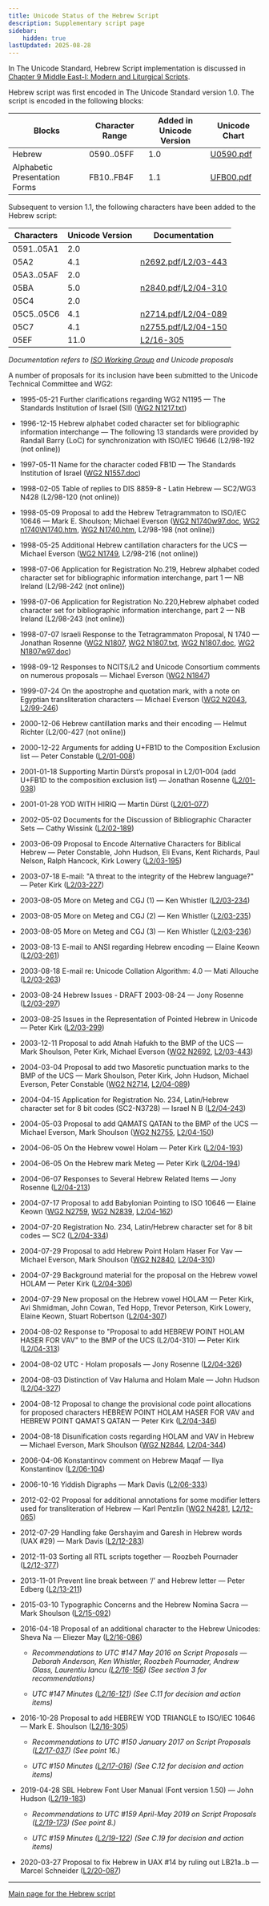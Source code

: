 ```yaml
---
title: Unicode Status of the Hebrew Script
description: Supplementary script page
sidebar:
    hidden: true
lastUpdated: 2025-08-28
---
```


In The Unicode Standard, Hebrew Script implementation is discussed in [Chapter 9 Middle East-I: Modern and Liturgical Scripts](http://www.unicode.org/versions/latest/ch09.pdf).

[comment]: # (end of intro)

[comment]: # (start of blocks)

Hebrew script was first encoded in The Unicode Standard version 1.0. The script is encoded in the following blocks:

| Blocks  |  Character Range  |  Added in Unicode Version  |  Unicode Chart  |
| ------- | ----------------- | -------------------------- | --------------- |
| Hebrew  |  0590..05FF  |  1.0  |  [U0590.pdf](http://www.unicode.org/charts/PDF/U0590.pdf)  |
| Alphabetic Presentation Forms  |  FB10..FB4F |  1.1 |  [UFB00.pdf](http://www.unicode.org/charts/PDF/UFB00.pdf) |

[comment]: # (end of blocks)

[comment]: # (start of chars)

Subsequent to version 1.1, the following characters have been added to the Hebrew script:

| Characters | Unicode Version | Documentation |
| ---------- | --------------- | ------------- |
| 0591..05A1 | 2.0 |  |
| 05A2 | 4.1 | [n2692.pdf](https://www.unicode.org/wg2/docs/n2692.pdf)/[L2/03-443](http://www.unicode.org/cgi-bin/GetMatchingDocs.pl?L2/03-443) |
| 05A3..05AF | 2.0 |  |
| 05BA | 5.0 | [n2840.pdf](https://www.unicode.org/wg2/docs/n2840.pdf)/[L2/04-310](http://www.unicode.org/cgi-bin/GetMatchingDocs.pl?L2/04-310) |
| 05C4 | 2.0 |  |
| 05C5..05C6 | 4.1 | [n2714.pdf](https://www.unicode.org/wg2/docs/n2714.pdf)/[L2/04-089](http://www.unicode.org/cgi-bin/GetMatchingDocs.pl?L2/04-089) |
| 05C7 | 4.1 | [n2755.pdf](https://www.unicode.org/wg2/docs/n2755.pdf)/[L2/04-150](http://www.unicode.org/cgi-bin/GetMatchingDocs.pl?L2/04-150) |
| 05EF  |  11.0  |  [L2/16-305](http://www.unicode.org/cgi-bin/GetMatchingDocs.pl?L2/16-305)  |

_Documentation refers to [ISO Working Group](https://www.unicode.org/wg2/) and Unicode proposals_

[comment]: # (end of chars)

[comment]: # (start of rest)

A number of proposals for its inclusion have been submitted to the Unicode Technical Committee and WG2:

- 1995-05-21 Further clarifications regarding WG2 N1195 — The Standards Institution of Israel  (SII) ([WG2 N1217.txt](https://www.unicode.org/wg2/docs/n1217.txt))

- 1996-12-15 Hebrew alphabet coded character set for bibliographic information interchange — The following 13 standards were provided by Randall Barry (LoC) for synchronization with ISO/IEC 19646 (L2/98-192 (not online))

- 1997-05-11 Name for the character coded FB1D — The Standards Institution of Israel ([WG2 N1557.doc](https://www.unicode.org/wg2/docs/n1557.doc))

- 1998-02-05 Table of replies to DIS 8859-8 - Latin Hebrew — SC2/WG3 N428 (L2/98-120 (not online))

- 1998-05-09 Proposal to add the Hebrew Tetragrammaton to ISO/IEC 10646 — Mark E. Shoulson; Michael Everson ([WG2 N1740w97.doc](https://www.unicode.org/wg2/docs/n1740w97.doc), [WG2 n1740\N1740.htm](https://www.unicode.org/wg2/docs/n1740/n1740.htm), [WG2 N1740.htm](https://www.unicode.org/wg2/docs/n1740.htm), L2/98-198 (not online))

- 1998-05-25 Additional Hebrew cantillation characters for the UCS — Michael Everson ([WG2 N1749](https://www.unicode.org/wg2/docs/n1749.pdf), L2/98-216 (not online))

- 1998-07-06 Application for Registration No.219, Hebrew alphabet coded character set for bibliographic information interchange, part 1 — NB Ireland (L2/98-242 (not online))

- 1998-07-06 Application for Registration No.220,Hebrew alphabet coded character set for bibliographic information interchange, part 2 — NB Ireland (L2/98-243 (not online))

- 1998-07-07 Israeli Response to the Tetragrammaton Proposal, N 1740 — Jonathan Rosenne ([WG2 N1807](https://www.unicode.org/wg2/docs/n1807.pdf), [WG2 N1807.txt](https://www.unicode.org/wg2/docs/n1807.txt), [WG2 N1807.doc](https://www.unicode.org/wg2/docs/n1807.doc), [WG2 N1807w97.doc](https://www.unicode.org/wg2/docs/n1807w97.doc))  

- 1998-09-12 Responses to NCITS/L2 and Unicode Consortium comments on numerous proposals — Michael Everson ([WG2 N1847](https://www.unicode.org/wg2/docs/n1847.pdf))               

- 1999-07-24 On the apostrophe and quotation mark, with a note on Egyptian transliteration characters — Michael Everson ([WG2 N2043](https://www.unicode.org/wg2/docs/n2043.pdf), [L2/99-246](http://www.unicode.org/L2/L1999/n2043.pdf))

- 2000-12-06 Hebrew cantillation marks and their encoding — Helmut Richter (L2/00-427 (not online))

- 2000-12-22 Arguments for adding U+FB1D to the Composition Exclusion list — Peter Constable  ([L2/01-008](http://www.unicode.org/cgi-bin/GetMatchingDocs.pl?L2/01-008))

- 2001-01-18 Supporting Martin Dürst’s proposal in L2/01-004 (add U+FB1D to the composition exclusion list) — Jonathan Rosenne ([L2/01-038](http://www.unicode.org/cgi-bin/GetMatchingDocs.pl?L2/01-038))

- 2001-01-28 YOD WITH HIRIQ — Martin Dürst ([L2/01-077](http://www.unicode.org/cgi-bin/GetMatchingDocs.pl?L2/01-077))

- 2002-05-02 Documents for the Discussion of Bibliographic Character Sets — Cathy Wissink ([L2/02-189](http://www.unicode.org/cgi-bin/GetMatchingDocs.pl?L2/02-189))

- 2003-06-09 Proposal to Encode Alternative Characters for Biblical Hebrew — Peter Constable, John Hudson, Eli Evans, Kent Richards, Paul Nelson, Ralph Hancock, Kirk Lowery ([L2/03-195](http://www.unicode.org/cgi-bin/GetMatchingDocs.pl?L2/03-195))

- 2003-07-18 E-mail: "A threat to the integrity of the Hebrew language?" — Peter Kirk ([L2/03-227](http://www.unicode.org/cgi-bin/GetMatchingDocs.pl?L2/03-227))

- 2003-08-05 More on Meteg and CGJ (1) — Ken Whistler ([L2/03-234](http://www.unicode.org/cgi-bin/GetMatchingDocs.pl?L2/03-234))

- 2003-08-05 More on Meteg and CGJ (2) — Ken Whistler ([L2/03-235](http://www.unicode.org/cgi-bin/GetMatchingDocs.pl?L2/03-235))

- 2003-08-05 More on Meteg and CGJ (3) — Ken Whistler ([L2/03-236](http://www.unicode.org/cgi-bin/GetMatchingDocs.pl?L2/03-236))

- 2003-08-13 E-mail to ANSI regarding Hebrew encoding — Elaine Keown ([L2/03-261](http://www.unicode.org/cgi-bin/GetMatchingDocs.pl?L2/03-261))

- 2003-08-18 E-mail re: Unicode Collation Algorithm: 4.0 — Mati Allouche ([L2/03-263](http://www.unicode.org/cgi-bin/GetMatchingDocs.pl?L2/03-263))

- 2003-08-24 Hebrew Issues - DRAFT 2003-08-24 — Jony Rosenne ([L2/03-297](http://www.unicode.org/cgi-bin/GetMatchingDocs.pl?L2/03-297))

- 2003-08-25 Issues in the Representation of Pointed Hebrew in Unicode — Peter Kirk ([L2/03-299](http://www.unicode.org/cgi-bin/GetMatchingDocs.pl?L2/03-299))

- 2003-12-11 Proposal to add Atnah Hafukh to the BMP of the UCS — Mark Shoulson, Peter Kirk, Michael Everson ([WG2 N2692](https://www.unicode.org/wg2/docs/n2692.pdf), [L2/03-443](http://www.unicode.org/cgi-bin/GetMatchingDocs.pl?L2/03-443))

- 2004-03-04 Proposal to add two Masoretic punctuation marks to the BMP of the UCS — Mark Shoulson, Peter Kirk, John Hudson, Michael Everson, Peter Constable ([WG2 N2714](https://www.unicode.org/wg2/docs/n2714.pdf), [L2/04-089](http://www.unicode.org/cgi-bin/GetMatchingDocs.pl?L2/04-089))

- 2004-04-15 Application for Registration No. 234, Latin/Hebrew character set for 8 bit codes (SC2-N3728) — Israel N B ([L2/04-243](http://www.unicode.org/cgi-bin/GetMatchingDocs.pl?L2/04-243))

- 2004-05-03 Proposal to add QAMATS QATAN to the BMP of the UCS — Michael Everson, Mark Shoulson ([WG2 N2755](https://www.unicode.org/wg2/docs/n2755.pdf), [L2/04-150](http://www.unicode.org/cgi-bin/GetMatchingDocs.pl?L2/04-150))

- 2004-06-05 On the Hebrew vowel Holam — Peter Kirk ([L2/04-193](http://www.unicode.org/cgi-bin/GetMatchingDocs.pl?L2/04-193))

- 2004-06-05 On the Hebrew mark Meteg — Peter Kirk ([L2/04-194](http://www.unicode.org/cgi-bin/GetMatchingDocs.pl?L2/04-194))

- 2004-06-07 Responses to Several Hebrew Related Items — Jony Rosenne ([L2/04-213](http://www.unicode.org/cgi-bin/GetMatchingDocs.pl?L2/04-213))

- 2004-07-17 Proposal to add Babylonian Pointing to ISO 10646 — Elaine Keown ([WG2 N2759](https://www.unicode.org/wg2/docs/n2759.pdf), [WG2 N2839](https://www.unicode.org/wg2/docs/n2839.pdf), [L2/04-162](http://www.unicode.org/cgi-bin/GetMatchingDocs.pl?L2/04-162))

- 2004-07-20 Registration No. 234, Latin/Hebrew character set for 8 bit codes — SC2 ([L2/04-334](http://www.unicode.org/cgi-bin/GetMatchingDocs.pl?L2/04-334))

- 2004-07-29 Proposal to add Hebrew Point Holam Haser For Vav — Michael Everson, Mark Shoulson ([WG2 N2840](https://www.unicode.org/wg2/docs/n2840.pdf), [L2/04-310](http://www.unicode.org/cgi-bin/GetMatchingDocs.pl?L2/04-310))

- 2004-07-29 Background material for the proposal on the Hebrew vowel HOLAM — Peter Kirk ([L2/04-306](http://www.unicode.org/cgi-bin/GetMatchingDocs.pl?L2/04-306))

- 2004-07-29 New proposal on the Hebrew vowel HOLAM — Peter Kirk, Avi Shmidman, John Cowan, Ted Hopp, Trevor Peterson, Kirk Lowery, Elaine Keown, Stuart Robertson ([L2/04-307](http://www.unicode.org/cgi-bin/GetMatchingDocs.pl?L2/04-307))

- 2004-08-02 Response to "Proposal to add HEBREW POINT HOLAM HASER FOR VAV" to the BMP of the UCS (L2/04-310) — Peter Kirk ([L2/04-313](http://www.unicode.org/cgi-bin/GetMatchingDocs.pl?L2/04-313))

- 2004-08-02 UTC - Holam proposals — Jony Rosenne ([L2/04-326](http://www.unicode.org/cgi-bin/GetMatchingDocs.pl?L2/04-326))

- 2004-08-03 Distinction of Vav Haluma and Holam Male — John Hudson ([L2/04-327](http://www.unicode.org/cgi-bin/GetMatchingDocs.pl?L2/04-327))

- 2004-08-12 Proposal to change the provisional code point allocations for proposed characters HEBREW POINT HOLAM HASER FOR VAV and HEBREW POINT QAMATS QATAN — Peter Kirk ([L2/04-346](http://www.unicode.org/cgi-bin/GetMatchingDocs.pl?L2/04-346))

- 2004-08-18 Disunification costs regarding HOLAM and VAV in Hebrew — Michael Everson, Mark Shoulson ([WG2 N2844](https://www.unicode.org/wg2/docs/n2844.pdf), [L2/04-344](http://www.unicode.org/cgi-bin/GetMatchingDocs.pl?L2/04-344))

- 2006-04-06 Konstantinov comment on Hebrew Maqaf — Ilya Konstantinov ([L2/06-104](http://www.unicode.org/cgi-bin/GetMatchingDocs.pl?L2/06-104))

- 2006-10-16 Yiddish Digraphs — Mark Davis ([L2/06-333](http://www.unicode.org/cgi-bin/GetMatchingDocs.pl?L2/06-333))

- 2012-02-02 Proposal for additional annotations for some modifier letters used for transliteration of Hebrew — Karl Pentzlin ([WG2 N4281](https://www.unicode.org/wg2/docs/n4281.pdf), [L2/12-065](http://www.unicode.org/cgi-bin/GetMatchingDocs.pl?L2/12-065))

- 2012-07-29 Handling fake Gershayim and Garesh in Hebrew words (UAX #29) — Mark Davis ([L2/12-283](http://www.unicode.org/cgi-bin/GetMatchingDocs.pl?L2/12-283))

- 2012-11-03 Sorting all RTL scripts together — Roozbeh Pournader ([L2/12-377](http://www.unicode.org/cgi-bin/GetMatchingDocs.pl?L2/12-377))

- 2013-11-01 Prevent line break between ‘/’ and Hebrew letter — Peter Edberg ([L2/13-211](http://www.unicode.org/cgi-bin/GetMatchingDocs.pl?L2/13-211))

- 2015-03-10 Typographic Concerns and the Hebrew Nomina Sacra — Mark Shoulson ([L2/15-092](http://www.unicode.org/cgi-bin/GetMatchingDocs.pl?L2/15-092))

- 2016-04-18 Proposal of an additional character to the Hebrew Unicodes: Sheva Na — Eliezer May ([L2/16-086](http://www.unicode.org/cgi-bin/GetMatchingDocs.pl?L2/16-086))

  - _Recommendations to UTC #147 May 2016 on Script Proposals — Deborah Anderson, Ken Whistler, Roozbeh Pournader, Andrew Glass, Laurentiu Iancu ([L2/16-156](http://www.unicode.org/cgi-bin/GetMatchingDocs.pl?L2/16-156)) (See section 3 for recommendations)_

  - _UTC #147 Minutes ([L2/16-121](http://www.unicode.org/cgi-bin/GetMatchingDocs.pl?L2/16-121)) (See C.11 for decision and action items)_

- 2016-10-28 Proposal to add HEBREW YOD TRIANGLE to ISO/IEC 10646 — Mark E. Shoulson ([L2/16-305](http://www.unicode.org/cgi-bin/GetMatchingDocs.pl?L2/16-305))

  - _Recommendations to UTC #150 January 2017 on Script Proposals ([L2/17-037](http://www.unicode.org/L2/L2017/17037-script-ad-hoc.pdf)) (See point 16.)_

  - _UTC #150 Minutes ([L2/17-016](http://www.unicode.org/L2/L2017/17016.htm)) (See C.12 for decision and action items)_

- 2019-04-28 SBL Hebrew Font User Manual (Font version 1.50) — John Hudson ([L2/19-183](http://www.unicode.org/cgi-bin/GetMatchingDocs.pl?L2/19-183))

  - _Recommendations to UTC #159 April-May 2019 on Script Proposals ([L2/19-173](http://www.unicode.org/L2/L2019/19173-script-adhoc-recs.pdf)) (See point 8.)_

  - _UTC #159 Minutes ([L2/19-122](http://www.unicode.org/L2/L2019/19122.htm)) (See C.19 for decision and action items)_

- 2020-03-27 Proposal to fix Hebrew in UAX #14 by ruling out LB21a..b — Marcel Schneider ([L2/20-087](http://www.unicode.org/cgi-bin/GetMatchingDocs.pl?L2/20-087))



<hr/>

[Main page for the Hebrew script](/scrlang/script-hebr)

